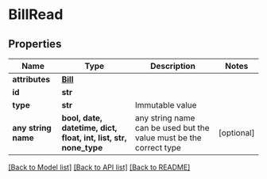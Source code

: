 # BillRead


## Properties
Name | Type | Description | Notes
------------ | ------------- | ------------- | -------------
**attributes** | [**Bill**](Bill.md) |  | 
**id** | **str** |  | 
**type** | **str** | Immutable value | 
**any string name** | **bool, date, datetime, dict, float, int, list, str, none_type** | any string name can be used but the value must be the correct type | [optional]

[[Back to Model list]](../README.md#documentation-for-models) [[Back to API list]](../README.md#documentation-for-api-endpoints) [[Back to README]](../README.md)


